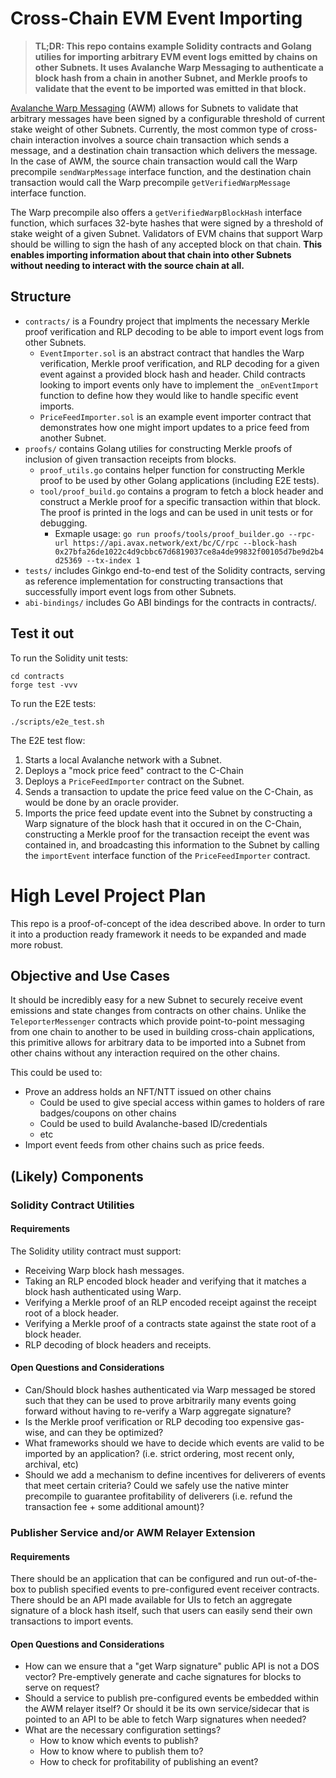 # Cross-Chain EVM Event Importing

> **TL;DR: This repo contains example Solidity contracts and Golang utilies for importing arbitrary EVM event logs emitted by chains on other Subnets. It uses Avalanche Warp Messaging to authenticate a block hash from a chain in another Subnet, and Merkle proofs to validate that the event to be imported was emitted in that block.**

[Avalanche Warp Messaging](https://docs.avax.network/build/cross-chain/awm/overview) (AWM) allows for Subnets to validate that arbitrary messages have been signed by a configurable threshold of current stake weight of other Subnets. Currently, the most common type of cross-chain interaction involves a source chain transaction which sends a message, and a destination chain transaction which delivers the message. In the case of AWM, the source chain transaction would call the Warp precompile `sendWarpMessage` interface function, and the destination chain transaction would call the Warp precompile `getVerifiedWarpMessage` interface function.

The Warp precompile also offers a `getVerifiedWarpBlockHash` interface function, which surfaces 32-byte hashes that were signed by a threshold of stake weight of a given Subnet. Validators of EVM chains that support Warp should be willing to sign the hash of any accepted block on that chain. **This enables importing information about that chain into other Subnets without needing to interact with the source chain at all.**

## Structure
- `contracts/` is a Foundry project that implments the necessary Merkle proof verification and RLP decoding to be able to import event logs from other Subnets.
    - `EventImporter.sol` is an abstract contract that handles the Warp verification, Merkle proof verification, and RLP decoding for a given event against a provided block hash and header. Child contracts looking to import events only have to implement the `_onEventImport` function to define how they would like to handle specific event imports.
    - `PriceFeedImporter.sol` is an example event importer contract that demonstrates how one might import updates to a price feed from another Subnet.
- `proofs/` contains Golang utilies for constructing Merkle proofs of inclusion of given transaction receipts from blocks.
    - `proof_utils.go` contains helper function for constructing Merkle proof to be used by other Golang applications (including E2E tests).
    - `tool/proof_build.go` contains a program to fetch a block header and construct a Merkle proof for a specific transaction within that block. The proof is printed in the logs and can be used in unit tests or for debugging.
        - Exmaple usage: `go run proofs/tools/proof_builder.go --rpc-url https://api.avax.network/ext/bc/C/rpc --block-hash 0x27bfa26de1022c4d9cbbc67d6819037ce8a4de99832f00105d7be9d2b4d25369 --tx-index 1`
- `tests/` includes Ginkgo end-to-end test of the Solidity contracts, serving as reference implementation for constructing transactions that successfully import event logs from other Subnets.
- `abi-bindings/` includes Go ABI bindings for the contracts in contracts/.

## Test it out
To run the Solidity unit tests:
```
cd contracts
forge test -vvv
```
To run the E2E tests:
```
./scripts/e2e_test.sh
```
The E2E test flow:
1. Starts a local Avalanche network with a Subnet.
2. Deploys a "mock price feed" contract to the C-Chain
3. Deploys a `PriceFeedImporter` contract on the Subnet. 
4. Sends a transaction to update the price feed value on the C-Chain, as would be done by an oracle provider. 
5. Imports the price feed update event into the Subnet by constructing a Warp signature of the block hash that it occured in on the C-Chain, constructing a Merkle proof for the transaction receipt the event was contained in, and broadcasting this information to the Subnet by calling the `importEvent` interface function of the `PriceFeedImporter` contract.

# High Level Project Plan
This repo is a proof-of-concept of the idea described above. In order to turn it into a production ready framework it needs to be expanded and made more robust.

## Objective and Use Cases
It should be incredibly easy for a new Subnet to securely receive event emissions and state changes from contracts on other chains. Unlike the `TeleporterMessenger` contracts which provide point-to-point messaging from one chain to another to be used in building cross-chain applications, this primitive allows for arbitrary data to be imported into a Subnet from other chains without any interaction required on the other chains.

This could be used to:
- Prove an address holds an NFT/NTT issued on other chains
    - Could be used to give special access within games to holders of rare badges/coupons on other chains
    - Could be used to build Avalanche-based ID/credentials
    - etc
- Import event feeds from other chains such as price feeds.

## (Likely) Components
### Solidity Contract Utilities

#### Requirements 
The Solidity utility contract must support:
- Receiving Warp block hash messages.
- Taking an RLP encoded block header and verifying that it matches a block hash authenticated using Warp.
- Verifying a Merkle proof of an RLP encoded receipt against the receipt root of a block header.
- Verifying a Merkle proof of a contracts state against the state root of a block header.
- RLP decoding of block headers and receipts.

#### Open Questions and Considerations
- Can/Should block hashes authenticated via Warp messaged be stored such that they can be used to prove arbitrarily many events going forward without having to re-verify a Warp aggregate signature?
- Is the Merkle proof verification or RLP decoding too expensive gas-wise, and can they be optimized?
- What frameworks should we have to decide which events are valid to be imported by an application? (i.e. strict ordering, most recent only, archival, etc)
- Should we add a mechanism to define incentives for deliverers of events that meet certain criteria? Could we safely use the native minter precompile to guarantee profitability of deliverers (i.e. refund the transaction fee + some additional amount)?

### Publisher Service and/or AWM Relayer Extension
#### Requirements
There should be an application that can be configured and run out-of-the-box to publish specified events to pre-configured event receiver contracts. There should be an API made available for UIs to fetch an aggregate signature of a block hash itself, such that users can easily send their own transactions to import events.

#### Open Questions and Considerations
- How can we ensure that a "get Warp signature" public API is not a DOS vector? Pre-emptively generate and cache signatures for blocks to serve on request?
- Should a service to publish pre-configured events be embedded within the AWM relayer itself? Or should it be its own service/sidecar that is pointed to an API to be able to fetch Warp signatures when needed?
- What are the necessary configuration settings?
    - How to know which events to publish?
    - How to know where to publish them to?
    - How to check for profitability of publishing an event?




